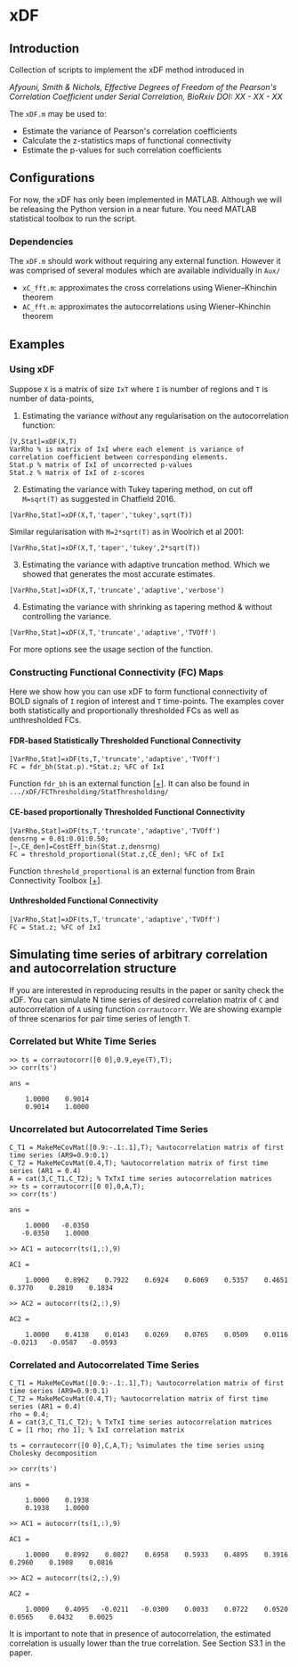 # xDF

## Introduction
Collection of scripts to implement the xDF method introduced in

*Afyouni, Smith & Nichols, Effective Degrees of Freedom of the Pearson's Correlation Coefficient under Serial Correlation, BioRxiv DOI: XX - XX - XX*

The `xDF.m` may be used to:
* Estimate the variance of Pearson's correlation coefficients
* Calculate the z-statistics maps of functional connectivity
* Estimate the p-values for such correlation coefficients


## Configurations
For now, the xDF has only been implemented in MATLAB. Although we will be releasing the Python version in a near future. You need MATLAB statistical toolbox to run the script.

### Dependencies

The `xDF.m` should work without requiring any external function. However it was comprised of several modules which are available individually in `Aux/`

* `xC_fft.m`: approximates the cross correlations using Wiener–Khinchin theorem
* `AC_fft.m`: approximates the autocorrelations using Wiener–Khinchin theorem

## Examples

### Using xDF
Suppose `X` is a matrix of size `IxT` where `I` is number of regions and `T` is number of data-points,

1) Estimating the variance *without* any regularisation on the autocorrelation function:

```
[V,Stat]=xDF(X,T)
VarRho % is matrix of IxI where each element is variance of correlation coefficient between corresponding elements.
Stat.p % matrix of IxI of uncorrected p-values
Stat.z % matrix of IxI of z-scores
```
2) Estimating the variance with Tukey tapering method, on cut off `M=sqrt(T)` as suggested in Chatfield 2016.

`[VarRho,Stat]=xDF(X,T,'taper','tukey',sqrt(T))`

Similar regularisation with `M=2*sqrt(T)` as in Woolrich et al 2001:

`[VarRho,Stat]=xDF(X,T,'taper','tukey',2*sqrt(T))`

3) Estimating the variance with adaptive truncation method. Which we showed that generates the most accurate estimates.

`[VarRho,Stat]=xDF(X,T,'truncate','adaptive','verbose')`

4) Estimating the variance with shrinking as tapering method & without controlling the variance.

`[VarRho,Stat]=xDF(X,T,'truncate','adaptive','TVOff')`

For more options see the usage section of the function.

### Constructing Functional Connectivity (FC) Maps
Here we show how you can use xDF to form functional connectivity of BOLD signals of `I` region of interest and `T` time-points. The examples cover both statistically and proportionally thresholded FCs as well as unthresholded FCs.
#### FDR-based Statistically Thresholded Functional Connectivity

```
[VarRho,Stat]=xDF(ts,T,'truncate','adaptive','TVOff')
FC = fdr_bh(Stat.p).*Stat.z; %FC of IxI
```
Function `fdr_bh` is an external function [[+]](https://uk.mathworks.com/matlabcentral/fileexchange/27418-fdr_bh?focused=5807896&tab=function). It can also be found in `.../xDF/FCThresholding/StatThresholding/`
#### CE-based proportionally Thresholded Functional Connectivity
```
[VarRho,Stat]=xDF(ts,T,'truncate','adaptive','TVOff')
densrng = 0.01:0.01:0.50;
[~,CE_den]=CostEff_bin(Stat.z,densrng)
FC = threshold_proportional(Stat.z,CE_den); %FC of IxI
```

Function `threshold_proportional` is an external function from Brain Connectivity Toolbox [[+]](https://sites.google.com/site/bctnet/Home/functions).

#### Unthresholded Functional Connectivity
```
[VarRho,Stat]=xDF(ts,T,'truncate','adaptive','TVOff')
FC = Stat.z; %FC of IxI
```

## Simulating time series of arbitrary correlation and autocorrelation structure

If you are interested in reproducing results in the paper or sanity check the xDF. You can simulate N time series of desired correlation matrix of `C` and autocorrelation of `A` using function `corrautocorr`. We are showing example of three scenarios for pair time series of length `T`.

### Correlated but White Time Series

```
>> ts = corrautocorr([0 0],0.9,eye(T),T);
>> corr(ts')

ans =

    1.0000    0.9014
    0.9014    1.0000
```

### Uncorrelated but Autocorrelated Time Series

```
C_T1 = MakeMeCovMat([0.9:-.1:.1],T); %autocorrelation matrix of first time series (AR9=0.9:0.1)
C_T2 = MakeMeCovMat(0.4,T); %autocorrelation matrix of first time series (AR1 = 0.4)
A = cat(3,C_T1,C_T2); % TxTxI time series autocorrelation matrices
>> ts = corrautocorr([0 0],0,A,T);
>> corr(ts')

ans =

    1.0000   -0.0350
   -0.0350    1.0000

>> AC1 = autocorr(ts(1,:),9)

AC1 =

    1.0000    0.8962    0.7922    0.6924    0.6069    0.5357    0.4651    0.3770    0.2810    0.1834

>> AC2 = autocorr(ts(2,:),9)

AC2 =

    1.0000    0.4138    0.0143    0.0269    0.0765    0.0509    0.0116   -0.0213   -0.0587   -0.0593
```

### Correlated and Autocorrelated Time Series

```
C_T1 = MakeMeCovMat([0.9:-.1:.1],T); %autocorrelation matrix of first time series (AR9=0.9:0.1)
C_T2 = MakeMeCovMat(0.4,T); %autocorrelation matrix of first time series (AR1 = 0.4)
rho = 0.4;
A = cat(3,C_T1,C_T2); % TxTxI time series autocorrelation matrices
C = [1 rho; rho 1]; % IxI correlation matrix

ts = corrautocorr([0 0],C,A,T); %simulates the time series using Cholesky decomposition

>> corr(ts')

ans =

    1.0000    0.1938
    0.1938    1.0000

>> AC1 = autocorr(ts(1,:),9)

AC1 =

    1.0000    0.8992    0.8027    0.6958    0.5933    0.4895    0.3916    0.2960    0.1908    0.0816

>> AC2 = autocorr(ts(2,:),9)

AC2 =

    1.0000    0.4095   -0.0211   -0.0300    0.0033    0.0722    0.0520    0.0565    0.0432    0.0025
```
It is important to note that in presence of autocorrelation, the estimated correlation is usually lower than the true correlation. See Section S3.1 in the paper.
